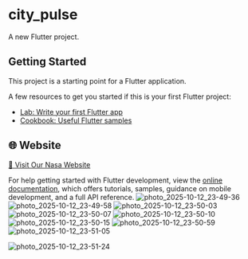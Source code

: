 # city_pulse

A new Flutter project.

## Getting Started

This project is a starting point for a Flutter application.

A few resources to get you started if this is your first Flutter project:

- [Lab: Write your first Flutter app](https://docs.flutter.dev/get-started/codelab)
- [Cookbook: Useful Flutter samples](https://docs.flutter.dev/cookbook)

## 🌐 Website
[🔗 Visit Our Nasa Website](https://khalednasr56.github.io/NasaProject/#/)


For help getting started with Flutter development, view the
[online documentation](https://docs.flutter.dev/), which offers tutorials,
samples, guidance on mobile development, and a full API reference.
![photo_2025-10-12_23-49-36](https://github.com/user-attachments/assets/2dbf517d-937f-4616-a721-cc13ef29b867)
![photo_2025-10-12_23-49-58](https://github.com/user-attachments/assets/a2e43462-736e-485d-9b16-f7c2a3de6876)
![photo_2025-10-12_23-50-03](https://github.com/user-attachments/assets/51ae733e-ef0b-43ea-a6e1-47bd44b171f0)
![photo_2025-10-12_23-50-07](https://github.com/user-attachments/assets/13351781-16c7-424e-87ff-212e31374714)
![photo_2025-10-12_23-50-10](https://github.com/user-attachments/assets/5f3704a6-223b-4e03-9657-d05376353716)
![photo_2025-10-12_23-50-15](https://github.com/user-attachments/assets/7b1c5973-02a1-40ac-ae9a-342e5a8101e9)
![photo_2025-10-12_23-50-59](https://github.com/user-attachments/assets/c18205e7-d73d-4cb7-a510-256145a3f050)
![photo_2025-10-12_23-51-05](https://github.com/user-attachments/assets/195b0e78-fb3a-4529-b529-b04c723655f7)


![photo_2025-10-12_23-51-24](https://github.com/user-attachments/assets/9f87dcd3-c0bd-465c-b01b-716a9f7d2d35)


